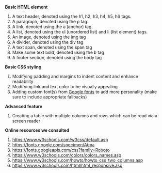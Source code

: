 <b>Basic HTML element</b>

1. A text header, denoted using the h1, h2, h3, h4, h5, h6 tags.
2. A paragraph, denoted using the p tag.
3. A link, denoted using the a (anchor) tag.
4. A list, denoted using the ul (unordered list) and li (list element) tags.
5. An image, denoted using the img tag
6. A divider, denoted using the div tag
7. A text span, denoted using the span tag
8. Make some text bold, denoted using the b tag
9. A footer section, denoted using the body tag

<b>Basic CSS styling</b>

1. Modifying padding and margins to indent content and enhance readability
2. Modifying link and text color to be visually appealing
3. Adding custom font(s) from [Google fonts](https://fonts.google.com/) to add more personality (make sure to include appropriate fallbacks)

<b>Advanced feature</b>

1. Creating a table with multiple columns and rows which can be read via a screen reader

<b>Online resources we consulted</b>

1. https://www.w3schools.com/w3css/default.asp 
2. https://fonts.google.com/specimen/Atma 
3. https://fonts.googleapis.com/css?family=Roboto
4. https://www.w3schools.com/colors/colors_names.asp 
5. https://www.w3schools.com/howto/howto_css_two_columns.asp
6. https://www.w3schools.com/html/html_responsive.asp 

